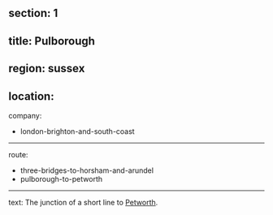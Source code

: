 section: 1
----
title: Pulborough
----
region: sussex
----
location: 
----
company:
- london-brighton-and-south-coast
----
route:
- three-bridges-to-horsham-and-arundel
- pulborough-to-petworth
----
text: The junction of a short line to [Petworth](/stations/petworth).
